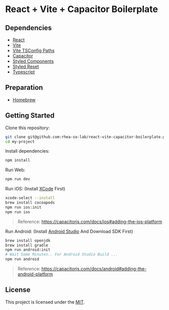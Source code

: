 # React + Vite + Capacitor Boilerplate

## Dependencies

- [React](https://github.com/facebook/react)
- [Vite](https://github.com/vitejs/vite)
- [Vite TSConfig Paths](https://github.com/aleclarson/vite-tsconfig-paths)
- [Capacitor](https://github.com/ionic-team/capacitor)
- [Styled Components](https://github.com/styled-components/styled-components)
- [Styled Reset](https://github.com/zacanger/styled-reset)
- [Typescript](https://github.com/microsoft/TypeScript)

## Preparation

- [Homebrew](https://brew.sh/)

## Getting Started

Clone this repository:

```sh
git clone git@github.com:rhea-so-lab/react-vite-capacitor-boilerplate.git my-project
cd my-project
```

Install dependencies:

```sh
npm install
```

Run Web:

```sh
npm run dev
```

Run iOS: (Install [XCode](https://developer.apple.com/kr/xcode/) First)

```sh
xcode-select --install
brew install cocoapods
npm run ios:init
npm run ios
```

> Reference: https://capacitorjs.com/docs/ios#adding-the-ios-platform

Run Android: (Install [Android Studio](https://developer.android.com/studio) And Download SDK First)

```sh
brew install openjdk
brew install gradle
npm run android:init
# Wait Some Minutes.. For Android Studio Build ...
npm run android
```

> Reference: https://capacitorjs.com/docs/android#adding-the-android-platform

## License

This project is licensed under the [MIT](./LICENSE).

